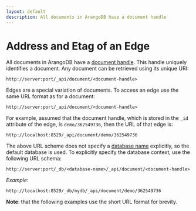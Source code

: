 ```yaml
---
layout: default
description: All documents in ArangoDB have a document handle
---
```

Address and Etag of an Edge
===========================

All documents in ArangoDB have a [document handle](../appendix-glossary.html#document-handle). This handle uniquely identifies 
a document. Any document can be retrieved using its unique URI:

```
http://server:port/_api/document/<document-handle>
```

Edges are a special variation of documents. To access an edge use the same
URL format as for a document:

```
http://server:port/_api/document/<document-handle>
```

For example, assumed that the document handle, which is stored in the `_id`
attribute of the edge, is `demo/362549736`, then the URL of that edge is:

```
http://localhost:8529/_api/document/demo/362549736
```

The above URL scheme does not specify a [database name](../appendix-glossary.html#database-name) explicitly, so the 
default database is used. To explicitly specify the database context, use
the following URL schema:

```
http://server:port/_db/<database-name>/_api/document/<document-handle>
```

*Example*:

```
http://localhost:8529/_db/mydb/_api/document/demo/362549736
```

**Note**: that the following examples use the short URL format for brevity.
